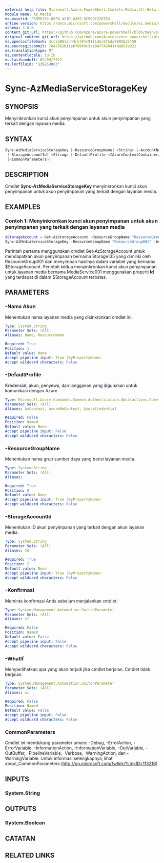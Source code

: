 ```yaml
---
external help file: Microsoft.Azure.PowerShell.Cmdlets.Media.dll-Help.xml
Module Name: Az.Media
ms.assetid: F395E192-80FA-421D-A389-8C5C0C2267E4
online version: https://docs.microsoft.com/powershell/module/az.media/sync-azmediaservicestoragekey
schema: 2.0.0
content_git_url: https://github.com/Azure/azure-powershell/blob/main/src/Media/Media/help/Sync-AzMediaServiceStorageKey.md
original_content_git_url: https://github.com/Azure/azure-powershell/blob/main/src/Media/Media/help/Sync-AzMediaServiceStorageKey.md
ms.openlocfilehash: 3cc5a061ac44cb784c9181d5c6fbda8891ba5458
ms.sourcegitcommit: 7e47562b11e670049c3a18af7498414da853a921
ms.translationtype: MT
ms.contentlocale: id-ID
ms.lasthandoff: 02/09/2022
ms.locfileid: "138263803"
---
```

# Sync-AzMediaServiceStorageKey

## SYNOPSIS
Menyinkronkan kunci akun penyimpanan untuk akun penyimpanan yang terkait dengan layanan media.

## SYNTAX

```powershell
Sync-AzMediaServiceStorageKey [-ResourceGroupName] <String> [-AccountName] <String>
 [-StorageAccountId] <String> [-DefaultProfile <IAzureContextContainer>] [-WhatIf] [-Confirm]
 [<CommonParameters>]
```

## DESCRIPTION
Cmdlet **Sync-AzMediaServiceStorageKey** menyinkronkan kunci akun penyimpanan untuk akun penyimpanan yang terkait dengan layanan media.

## EXAMPLES

### Contoh 1: Menyinkronkan kunci akun penyimpanan untuk akun penyimpanan yang terkait dengan layanan media

```powershell
$StorageAccount = Get-AzStorageAccount -ResourceGroupName "ResourceGroup001" -Name "Storage135"
Sync-AzMediaServiceStorageKey -ResourceGroupName "ResourceGroup001" -AccountName "MediasService001" -StorageAccountId $StorageAccount.Id
```

Perintah pertama menggunakan cmdlet Get-AzStorageAccount untuk mendapatkan akun penyimpanan bernama Storage135 yang dimiliki oleh ResourceGroup001 dan menyimpan hasilnya dalam variabel yang bernama $StorageAccount.
Perintah kedua menyinkronkan kunci akun penyimpanan untuk layanan media bernama MediaService001 menggunakan properti **Id** yang terdapat di dalam $StorageAccount terbatas.

## PARAMETERS

### -Nama Akun
Menentukan nama layanan media yang disinkronkan cmdlet ini.

```yaml
Type: System.String
Parameter Sets: (All)
Aliases: Name, ResourceName

Required: True
Position: 1
Default value: None
Accept pipeline input: True (ByPropertyName)
Accept wildcard characters: False
```

### -DefaultProfile
Kredensial, akun, penyewa, dan langganan yang digunakan untuk komunikasi dengan Azure

```yaml
Type: Microsoft.Azure.Commands.Common.Authentication.Abstractions.Core.IAzureContextContainer
Parameter Sets: (All)
Aliases: AzContext, AzureRmContext, AzureCredential

Required: False
Position: Named
Default value: None
Accept pipeline input: False
Accept wildcard characters: False
```

### -ResourceGroupName
Menentukan nama grup sumber daya yang berisi layanan media.

```yaml
Type: System.String
Parameter Sets: (All)
Aliases:

Required: True
Position: 0
Default value: None
Accept pipeline input: True (ByPropertyName)
Accept wildcard characters: False
```

### -StorageAccountId
Menentukan ID akun penyimpanan yang terkait dengan akun layanan media.

```yaml
Type: System.String
Parameter Sets: (All)
Aliases: Id

Required: True
Position: 2
Default value: None
Accept pipeline input: True (ByPropertyName)
Accept wildcard characters: False
```

### -Konfirmasi
Meminta konfirmasi Anda sebelum menjalankan cmdlet.

```yaml
Type: System.Management.Automation.SwitchParameter
Parameter Sets: (All)
Aliases: cf

Required: False
Position: Named
Default value: False
Accept pipeline input: False
Accept wildcard characters: False
```

### -WhatIf
Memperlihatkan apa yang akan terjadi jika cmdlet berjalan.
Cmdlet tidak berjalan.

```yaml
Type: System.Management.Automation.SwitchParameter
Parameter Sets: (All)
Aliases: wi

Required: False
Position: Named
Default value: False
Accept pipeline input: False
Accept wildcard characters: False
```

### CommonParameters
Cmdlet ini mendukung parameter umum: -Debug, -ErrorAction, -ErrorVariable, -InformationAction, -InformationVariable, -OutVariable, -OutBuffer, -PipelineVariable, -Verbose, -WarningAction, dan -WarningVariable. Untuk informasi selengkapnya, lihat about_CommonParameters (http://go.microsoft.com/fwlink/?LinkID=113216).

## INPUTS

### System.String

## OUTPUTS

### System.Boolean

## CATATAN

## RELATED LINKS
